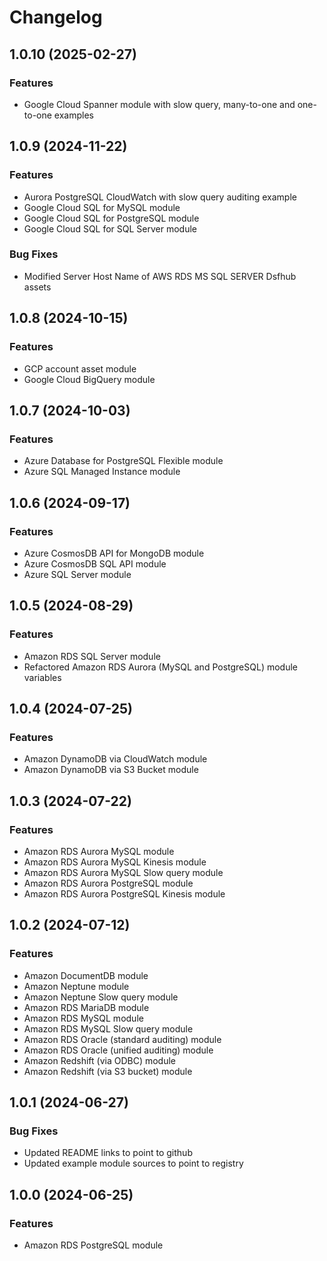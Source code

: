 # Changelog

## 1.0.10 (2025-02-27)

### Features
- Google Cloud Spanner module with slow query, many-to-one and one-to-one examples

## 1.0.9 (2024-11-22)

### Features
- Aurora PostgreSQL CloudWatch with slow query auditing example
- Google Cloud SQL for MySQL module
- Google Cloud SQL for PostgreSQL module
- Google Cloud SQL for SQL Server module

### Bug Fixes
- Modified Server Host Name of AWS RDS MS SQL SERVER Dsfhub assets

## 1.0.8 (2024-10-15)

### Features
- GCP account asset module
- Google Cloud BigQuery module

## 1.0.7 (2024-10-03)

### Features
- Azure Database for PostgreSQL Flexible module
- Azure SQL Managed Instance module

## 1.0.6 (2024-09-17)

### Features
- Azure CosmosDB API for MongoDB module
- Azure CosmosDB SQL API module
- Azure SQL Server module

## 1.0.5 (2024-08-29)

### Features
- Amazon RDS SQL Server module
- Refactored Amazon RDS Aurora (MySQL and PostgreSQL) module variables

## 1.0.4 (2024-07-25)

### Features
- Amazon DynamoDB via CloudWatch module
- Amazon DynamoDB via S3 Bucket module

## 1.0.3 (2024-07-22)

### Features
- Amazon RDS Aurora MySQL module
- Amazon RDS Aurora MySQL Kinesis module
- Amazon RDS Aurora MySQL Slow query module
- Amazon RDS Aurora PostgreSQL module
- Amazon RDS Aurora PostgreSQL Kinesis module

## 1.0.2 (2024-07-12)

### Features
- Amazon DocumentDB module
- Amazon Neptune module
- Amazon Neptune Slow query module
- Amazon RDS MariaDB module
- Amazon RDS MySQL module
- Amazon RDS MySQL Slow query module
- Amazon RDS Oracle (standard auditing) module
- Amazon RDS Oracle (unified auditing) module
- Amazon Redshift (via ODBC) module
- Amazon Redshift (via S3 bucket) module

## 1.0.1 (2024-06-27)

### Bug Fixes
- Updated README links to point to github
- Updated example module sources to point to registry

## 1.0.0 (2024-06-25)

### Features
- Amazon RDS PostgreSQL module
